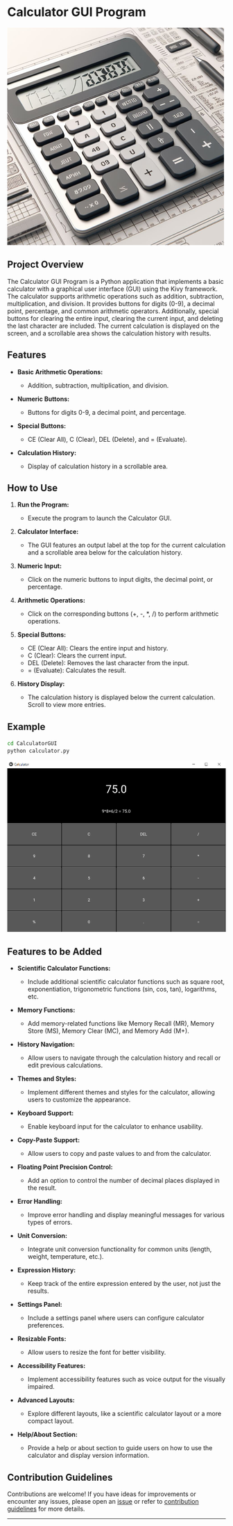 # Calculator GUI Program

![Calculator](image-1.png)

## Project Overview

The Calculator GUI Program is a Python application that implements a basic calculator with a graphical user interface (GUI) using the Kivy framework. The calculator supports arithmetic operations such as addition, subtraction, multiplication, and division. It provides buttons for digits (0-9), a decimal point, percentage, and common arithmetic operators. Additionally, special buttons for clearing the entire input, clearing the current input, and deleting the last character are included. The current calculation is displayed on the screen, and a scrollable area shows the calculation history with results.

## Features

- **Basic Arithmetic Operations:**

  - Addition, subtraction, multiplication, and division.

- **Numeric Buttons:**

  - Buttons for digits 0-9, a decimal point, and percentage.

- **Special Buttons:**

  - CE (Clear All), C (Clear), DEL (Delete), and = (Evaluate).

- **Calculation History:**

  - Display of calculation history in a scrollable area.

## How to Use

1. **Run the Program:**

   - Execute the program to launch the Calculator GUI.

2. **Calculator Interface:**

   - The GUI features an output label at the top for the current calculation and a scrollable area below for the calculation history.

3. **Numeric Input:**

   - Click on the numeric buttons to input digits, the decimal point, or percentage.

4. **Arithmetic Operations:**

   - Click on the corresponding buttons (+, -, \*, /) to perform arithmetic operations.

5. **Special Buttons:**

   - CE (Clear All): Clears the entire input and history.
   - C (Clear): Clears the current input.
   - DEL (Delete): Removes the last character from the input.
   - = (Evaluate): Calculates the result.

6. **History Display:**

   - The calculation history is displayed below the current calculation. Scroll to view more entries.

## Example

```bash
cd CalculatorGUI
python calculator.py
```

![Calculator](image.png)

## Features to be Added

- **Scientific Calculator Functions:**

  - Include additional scientific calculator functions such as square root, exponentiation, trigonometric functions (sin, cos, tan), logarithms, etc.

- **Memory Functions:**

  - Add memory-related functions like Memory Recall (MR), Memory Store (MS), Memory Clear (MC), and Memory Add (M+).

- **History Navigation:**

  - Allow users to navigate through the calculation history and recall or edit previous calculations.

- **Themes and Styles:**

  - Implement different themes and styles for the calculator, allowing users to customize the appearance.

- **Keyboard Support:**

  - Enable keyboard input for the calculator to enhance usability.

- **Copy-Paste Support:**

  - Allow users to copy and paste values to and from the calculator.

- **Floating Point Precision Control:**

  - Add an option to control the number of decimal places displayed in the result.

- **Error Handling:**

  - Improve error handling and display meaningful messages for various types of errors.

- **Unit Conversion:**

  - Integrate unit conversion functionality for common units (length, weight, temperature, etc.).

- **Expression History:**

  - Keep track of the entire expression entered by the user, not just the results.

- **Settings Panel:**

  - Include a settings panel where users can configure calculator preferences.

- **Resizable Fonts:**

  - Allow users to resize the font for better visibility.

- **Accessibility Features:**

  - Implement accessibility features such as voice output for the visually impaired.

- **Advanced Layouts:**

  - Explore different layouts, like a scientific calculator layout or a more compact layout.

- **Help/About Section:**

  - Provide a help or about section to guide users on how to use the calculator and display version information.

## Contribution Guidelines

Contributions are welcome! If you have ideas for improvements or encounter any issues, please open an [issue](https://github.com/vrm-piyush/Acronym/issues) or refer to [contribution guidelines](../CONTRIBUTING.md) for more details.

---
